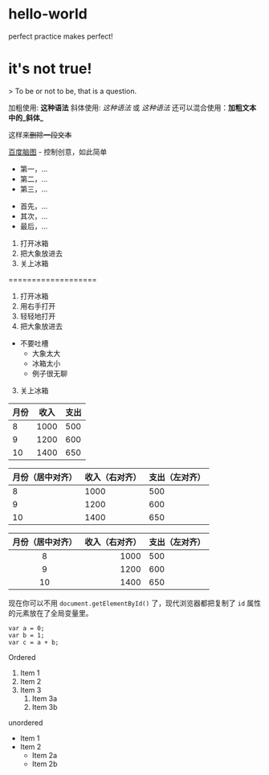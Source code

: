 # hello-world
perfect practice makes perfect!
<h1>it's not true!</h1>  
> To be or not to be, that is a question.  

加粗使用: **这种语法**
斜体使用: *这种语法* 或 _这种语法_
还可以混合使用：**加粗文本中的_斜体_**

这样来~~删除一段文本~~

[百度脑图](http://naotu.baidu.com) - 控制创意，如此简单  

* 第一，...
* 第二，...
* 第三，...
- 首先，...
- 其次，...
- 最后，...


1. 打开冰箱  
2. 把大象放进去  
3. 关上冰箱  


===================


1. 打开冰箱  
  1. 用右手打开  
  2. 轻轻地打开  
2. 把大象放进去  
  * 不要吐槽  
    * 大象太大  
    * 冰箱太小  
    * 例子很无聊  
3. 关上冰箱  

月份|收入|支出
----|----|---
8   |1000|500
9   |1200|600
10  |1400|650

月份（居中对齐）|收入（右对齐）|支出（左对齐）
-|-|-
8               |1000          |500
9               |         1200 |600
10              |1400          |650

月份（居中对齐）|收入（右对齐）|支出（左对齐）
:----------:|-------:|:--
8               |1000          |500
9               |1200          |600
10              |1400          |650


现在你可以不用 `document.getElementById()` 了，现代浏览器都把复制了 `id` 属性的元素放在了全局变量里。

 ```
 var a = 0;
 var b = 1;
 var c = a + b;
 ```
 
Ordered  
1. Item 1
1. Item 2
1. Item 3
   1. Item 3a
   1. Item 3b
 
unordered  
* Item 1
* Item 2
  * Item 2a
  * Item 2b
